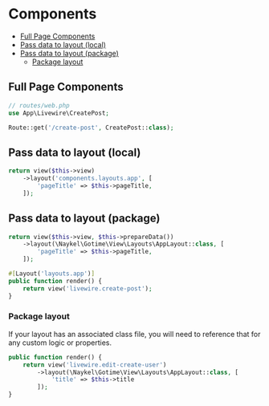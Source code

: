 # Components

<!-- TOC -->

- [Full Page Components](#full-page-components)
- [Pass data to layout (local)](#pass-data-to-layout-local)
- [Pass data to layout (package)](#pass-data-to-layout-package)
  - [Package layout](#package-layout)

<!-- /TOC -->

## Full Page Components

```php
// routes/web.php
use App\Livewire\CreatePost;

Route::get('/create-post', CreatePost::class);
```

## Pass data to layout (local)

```php
return view($this->view)
    ->layout('components.layouts.app', [
        'pageTitle' => $this->pageTitle,
    ]);
```

## Pass data to layout (package)
```php
return view($this->view, $this->prepareData())
    ->layout(\Naykel\Gotime\View\Layouts\AppLayout::class, [
        'pageTitle' => $this->pageTitle,
    ]);
```

```php
#[Layout('layouts.app')]
public function render() {
    return view('livewire.create-post');
}
```




### Package layout

If your layout has an associated class file, you will need to reference that for any custom logic or properties.

```php
public function render() {
    return view('livewire.edit-create-user')
        ->layout(\Naykel\Gotime\View\Layouts\AppLayout::class, [
            'title' => $this->title
        ]);
}
```
